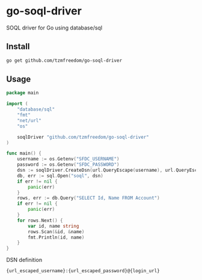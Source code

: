 # go-soql-driver

SOQL driver for Go using database/sql

## Install

```bash
go get github.com/tzmfreedom/go-soql-driver
```

## Usage

```go
package main

import (
	"database/sql"
	"fmt"
	"net/url"
	"os"

	soqlDriver "github.com/tzmfreedom/go-soql-driver"
)

func main() {
	username := os.Getenv("SFDC_USERNAME")
	password := os.Getenv("SFDC_PASSWORD")
	dsn := soqlDriver.CreateDsn(url.QueryEscape(username), url.QueryEscape(password), "login.salesforce.com")
	db, err := sql.Open("soql", dsn)
	if err != nil {
		panic(err)
	}
	rows, err := db.Query("SELECT Id, Name FROM Account")
	if err != nil {
		panic(err)
	}
	for rows.Next() {
		var id, name string
		rows.Scan(&id, &name)
		fmt.Println(id, name)
	}
}
```

DSN definition
```
{url_escaped_username}:{url_escaped_password}@{login_url}
```
